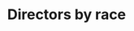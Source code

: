 ---
name: directors
title: Directors by race
external-url: /articles/directors.html
image: directors.png
summary: "Has there been any racial transformation in the economy? This preliminary visualisation helps explore this question"
---